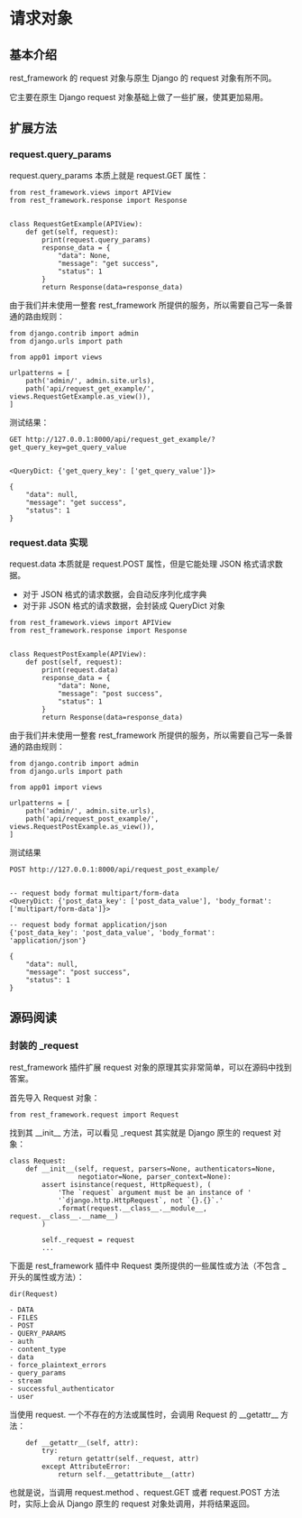 # 请求对象

## 基本介绍

rest_framework 的 request 对象与原生 Django 的 request 对象有所不同。

它主要在原生 Django request 对象基础上做了一些扩展，使其更加易用。

## 扩展方法

### request.query_params

request.query_params 本质上就是 request.GET 属性：

```
from rest_framework.views import APIView
from rest_framework.response import Response


class RequestGetExample(APIView):
    def get(self, request):
        print(request.query_params)
        response_data = {
            "data": None,
            "message": "get success",
            "status": 1
        }
        return Response(data=response_data)
```

由于我们并未使用一整套 rest_framework 所提供的服务，所以需要自己写一条普通的路由规则：

```
from django.contrib import admin
from django.urls import path

from app01 import views

urlpatterns = [
    path('admin/', admin.site.urls),
    path('api/request_get_example/', views.RequestGetExample.as_view()),
]
```

测试结果：

```
GET http://127.0.0.1:8000/api/request_get_example/?get_query_key=get_query_value


<QueryDict: {'get_query_key': ['get_query_value']}>

{
	"data": null,
	"message": "get success",
	"status": 1
}
```

### request.data 实现

request.data 本质就是 request.POST 属性，但是它能处理 JSON 格式请求数据。

- 对于 JSON 格式的请求数据，会自动反序列化成字典
- 对于非 JSON 格式的请求数据，会封装成 QueryDict 对象

```
from rest_framework.views import APIView
from rest_framework.response import Response


class RequestPostExample(APIView):
    def post(self, request):
        print(request.data)
        response_data = {
            "data": None,
            "message": "post success",
            "status": 1
        }
        return Response(data=response_data)

```

由于我们并未使用一整套 rest_framework 所提供的服务，所以需要自己写一条普通的路由规则：

```
from django.contrib import admin
from django.urls import path

from app01 import views

urlpatterns = [
    path('admin/', admin.site.urls),
    path('api/request_post_example/', views.RequestPostExample.as_view()),
]
```

测试结果

```
POST http://127.0.0.1:8000/api/request_post_example/


-- request body format multipart/form-data
<QueryDict: {'post_data_key': ['post_data_value'], 'body_format': ['multipart/form-data']}>

-- request body format application/json
{'post_data_key': 'post_data_value', 'body_format': 'application/json'}

{
	"data": null,
	"message": "post success",
	"status": 1
}
```

## 源码阅读

### 封装的 \_request

rest_framework 插件扩展 request 对象的原理其实非常简单，可以在源码中找到答案。

首先导入 Request 对象：

```
from rest_framework.request import Request
```

找到其 \_\_init\_\_ 方法，可以看见 \_request 其实就是 Django 原生的 request 对象：

```
class Request:
    def __init__(self, request, parsers=None, authenticators=None,
                 negotiator=None, parser_context=None):
        assert isinstance(request, HttpRequest), (
            'The `request` argument must be an instance of '
            '`django.http.HttpRequest`, not `{}.{}`.'
            .format(request.__class__.__module__, request.__class__.__name__)
        )

        self._request = request
        ...
```

下面是 rest_framework 插件中 Request 类所提供的一些属性或方法（不包含 \_ 开头的属性或方法）：

```
dir(Request)

- DATA
- FILES
- POST
- QUERY_PARAMS
- auth
- content_type
- data
- force_plaintext_errors
- query_params
- stream
- successful_authenticator
- user
```

当使用 request. 一个不存在的方法或属性时，会调用 Request 的 \_\_getattr\_\_ 方法：

```
    def __getattr__(self, attr):
        try:
            return getattr(self._request, attr)
        except AttributeError:
            return self.__getattribute__(attr)
```

也就是说，当调用 request.method 、request.GET 或者 request.POST 方法时，实际上会从 Django 原生的 request 对象处调用，并将结果返回。
